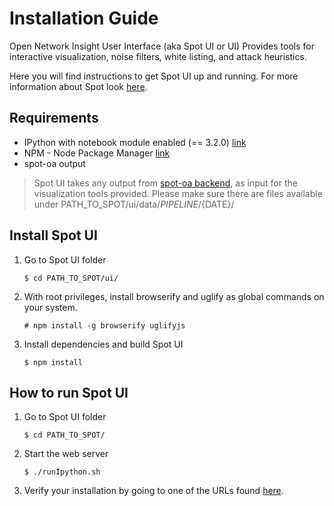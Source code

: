 # Installation Guide

Open Network Insight User Interface (aka Spot UI or UI) Provides tools for interactive visualization, noise filters, white listing, and attack heuristics.

Here you will find instructions to get Spot UI up and running. For more information about Spot look [here](/Open-Network-Insight/open-network-insight).

## Requirements

- IPython with notebook module enabled (== 3.2.0) [link](https://ipython.org/ipython-doc/3/index.html)
- NPM - Node Package Manager [link](https://www.npmjs.com/)
- spot-oa output
> Spot UI takes any output from [spot-oa backend](/Open-Network-Insight/spot-oa/tree/master/oa/), as input for the visualization tools provided. Please make sure there are files available under PATH_TO_SPOT/ui/data/${PIPELINE}/${DATE}/

## Install Spot UI

1. Go to Spot UI folder

	`$ cd PATH_TO_SPOT/ui/`

2. With root privileges, install browserify and uglify as global commands on your system.

	`# npm install -g browserify uglifyjs`

3. Install dependencies and build Spot UI

	`$ npm install`

## How to run Spot UI

1. Go to Spot UI folder

	`$ cd PATH_TO_SPOT/`

2. Start the web server

	`$ ./runIpython.sh`

3. Verify your installation by going to one of the URLs found [here](https://github.com/Open-Network-Insight/spot-docs/wiki/Suspicious%20Connects).
